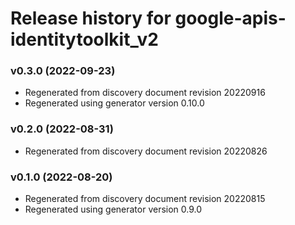 # Release history for google-apis-identitytoolkit_v2

### v0.3.0 (2022-09-23)

* Regenerated from discovery document revision 20220916
* Regenerated using generator version 0.10.0

### v0.2.0 (2022-08-31)

* Regenerated from discovery document revision 20220826

### v0.1.0 (2022-08-20)

* Regenerated from discovery document revision 20220815
* Regenerated using generator version 0.9.0

